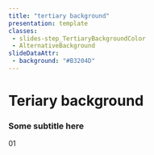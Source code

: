 ```yaml
---
title: "tertiary background"
presentation: template
classes:
 - slides-step_TertiaryBackgroundColor
 - AlternativeBackground
slideDataAttr:
 - background: "#B3204D"
---
```


<div class="TitleAligner TitleAligner-CenterCenter">
    <div>
        <h1 class="SlideMainTitle AlternativeBackground-title slides-step_TertiaryBackgroundColor-title u-sans u-bold">Teriary background</h1>
        <h3 class="AlternativeBackground-subtitle slides-step_TertiaryBackgroundColor-subtitle u-serif">Some subtitle here</h3>
        <div class="AlternativeBackground-topicIndex slides-step_TertiaryBackgroundColor-topicIndex">01</div>
    </div>
</div>
